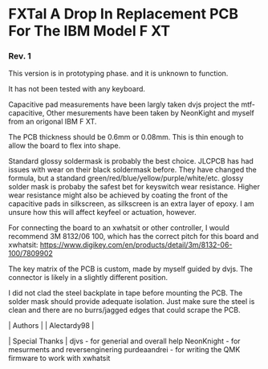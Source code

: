 # FXTal A Drop In Replacement PCB For The IBM Model F XT

### Rev. 1 

This version is in prototyping phase. and it is unknown to function.

It has not been tested with any keyboard.



Capacitive pad measurements have been largly taken dvjs project the mtf-capacitive, Other mesurements have been taken by NeonKight and myself from an origonal IBM F XT.

The PCB thickness should be 0.6mm or 0.08mm. This is thin enough to allow the board to flex into shape.

Standard glossy soldermask is probably the best choice. JLCPCB has had issues with wear on their black soldermask before. They have changed the formula, but a standard green/red/blue/yellow/purple/white/etc. glossy solder mask is probaby the safest bet for keyswitch wear resistance.
Higher wear resistance might also be achieved by coating the front of the capacitive pads in silkscreen, as silkscreen is an extra layer of epoxy. I am unsure how this will affect keyfeel or actuation, however.


For connecting the board to an xwhatsit or other controller, I would recommend 3M 8132/06 100, which has the correct pitch for this board and xwhatsit:
https://www.digikey.com/en/products/detail/3m/8132-06-100/7809902

The key matrix of the PCB is custom, made by myself guided by dvjs. The connector is likely in a slightly different position.

I did not clad the steel backplate in tape before mounting the PCB. The solder mask should provide adequate isolation. Just make sure the steel is clean and there are no burrs/jagged edges that could scrape the PCB.


| Authors |
| Alectardy98 |


| Special Thanks |
djvs - for generial and overall help
NeonKnight - for mesurments and reversenginering 
purdeaandrei - for writing the QMK firmware to work with xwhatsit
